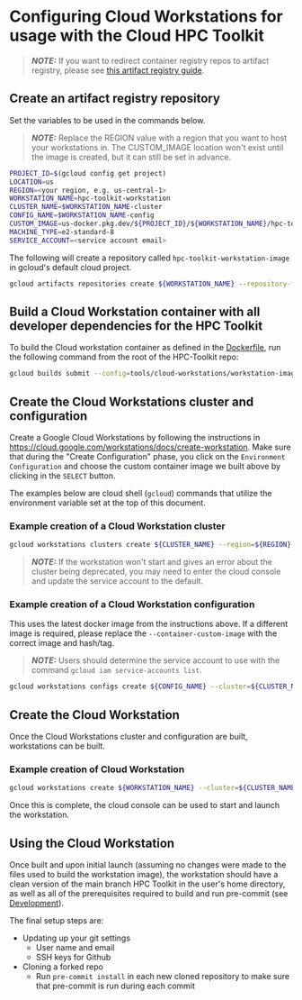# Configuring Cloud Workstations for usage with the Cloud HPC Toolkit

> **_NOTE:_** If you want to redirect container registry repos to artifact registry, please see
> [this artifact registry guide](https://cloud.google.com/artifact-registry/docs/transition/setup-gcr-repo?&_ga=2.33584865.-1391632029.1681343137#redirect-enable).

## Create an artifact registry repository

Set the variables to be used in the commands below.

> **_NOTE:_** Replace the REGION value with a region that you want to host your workstations in.  The CUSTOM_IMAGE location won't exist until the image is created, but it can still be set in advance.

```sh
PROJECT_ID=$(gcloud config get project)
LOCATION=us
REGION=<your region, e.g. us-central-1>
WORKSTATION_NAME=hpc-toolkit-workstation
CLUSTER_NAME=$WORKSTATION_NAME-cluster
CONFIG_NAME=$WORKSTATION_NAME-config
CUSTOM_IMAGE=us-docker.pkg.dev/${PROJECT_ID}/${WORKSTATION_NAME}/hpc-toolkit-workstation:latest
MACHINE_TYPE=e2-standard-8
SERVICE_ACCOUNT=<service account email>
```

The following will create a repository called `hpc-toolkit-workstation-image` in gcloud's default cloud project.

```sh
gcloud artifacts repositories create ${WORKSTATION_NAME} --repository-format=docker --location=${LOCATION} --project=${PROJECT_ID}
```

## Build a Cloud Workstation container with all developer dependencies for the HPC Toolkit

To build the Cloud workstation container as defined in the [Dockerfile](./Dockerfile), run the following command from the root of the HPC-Toolkit repo:

```sh
gcloud builds submit --config=tools/cloud-workstations/workstation-image.yaml --substitutions _LOCATION=${LOCATION},_REPO=${WORKSTATION_NAME} --project ${PROJECT_ID}
```

## Create the Cloud Workstations cluster and configuration

Create a Google Cloud Workstations by following the instructions in https://cloud.google.com/workstations/docs/create-workstation.
Make sure that during the "Create Configuration" phase, you click on the `Environment Configuration` and choose the custom container image we built above by clicking in the `SELECT` button.

The examples below are cloud shell (`gcloud`) commands that utilize the environment variable set at the top of this document.

### Example creation of a Cloud Workstation cluster

```sh
gcloud workstations clusters create ${CLUSTER_NAME} --region=${REGION} --project=${PROJECT_ID}
```

> **_NOTE:_** If the workstation won't start and gives an error about the cluster being deprecated, you may need to enter the cloud console and update the service account to the default.

### Example creation of a Cloud Workstation configuration

This uses the latest docker image from the instructions above.  If a different image is required, please replace the `--container-custom-image` with the correct image and hash/tag.

> **_NOTE:_** Users should determine the service account to use with the command `gcloud iam service-accounts list`.

```sh
gcloud workstations configs create ${CONFIG_NAME} --cluster=${CLUSTER_NAME} --region=${REGION} --project=${PROJECT_ID} --machine-type=${MACHINE_TYPE} --container-custom-image=${CUSTOM_IMAGE} --service-account=${SERVICE_ACCOUNT}
```

## Create the Cloud Workstation

Once the Cloud Workstations cluster and configuration are built, workstations can be built.

### Example creation of Cloud Workstation

```sh
gcloud workstations create ${WORKSTATION_NAME} --cluster=${CLUSTER_NAME} --config=${CONFIG_NAME} --region=${REGION} 
```

Once this is complete, the cloud console can be used to start and launch the workstation.

## Using the Cloud Workstation

Once built and upon initial launch (assuming no changes were made to the files used to build the workstation image), the workstation should have a clean version of the main branch HPC Toolkit in the user's home directory, as well as all of the prerequisites required to build and run pre-commit (see [Development](../../README.md#development)).

The final setup steps are:

* Updating up your git settings
  * User name and email
  * SSH keys for Github
* Cloning a forked repo
  * Run `pre-commit install` in each new cloned repository to make sure that pre-commit is run during each commit
